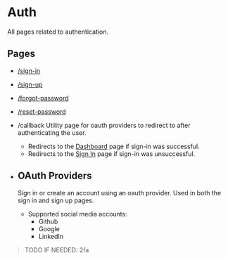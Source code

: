 # Auth
  All pages related to authentication.   

  ## Pages
  - [/sign-in](./sign-in/README.md)
  - [/sign-up](./sign-up/README.md)
  - [/forgot-password](./forgot-password/README.md)
  - [/reset-password](./reset-password/README.md)
  - /callback
    Utility page for oauth providers to redirect to after authenticating the user.
    - Redirects to the [Dashboard](../../dashboard/README.md) page if sign-in was successful.
    - Redirects to the [Sign In](./sign-in/README.md) page if sign-in was unsuccessful.

  - ## OAuth Providers
    Sign in or create an account using an oauth provider.
    Used in both the sign in and sign up pages.
    - Supported social media accounts:
      - Github
      - Google
      - LinkedIn
   
  > TODO IF NEEDED: 2fa